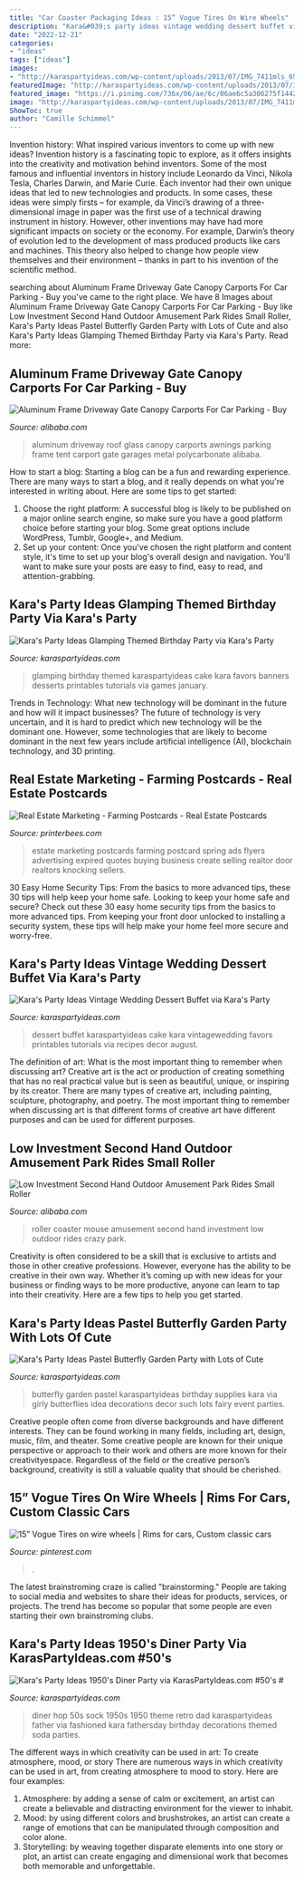 ```yaml
---
title: "Car Coaster Packaging Ideas : 15” Vogue Tires On Wire Wheels"
description: "Kara&#039;s party ideas vintage wedding dessert buffet via kara&#039;s party"
date: "2022-12-21"
categories:
- "ideas"
tags: ["ideas"]
images:
- "http://karaspartyideas.com/wp-content/uploads/2013/07/IMG_7411mls_699x1049.jpg"
featuredImage: "http://karaspartyideas.com/wp-content/uploads/2013/07/IMG_7411mls_699x1049.jpg"
featured_image: "https://i.pinimg.com/736x/06/ae/6c/06ae6c5a306275f1442b65a881e75067.jpg"
image: "http://karaspartyideas.com/wp-content/uploads/2013/07/IMG_7411mls_699x1049.jpg"
ShowToc: true
author: "Camille Schimmel"
---
```



Invention history: What inspired various inventors to come up with new ideas?
Invention history is a fascinating topic to explore, as it offers insights into the creativity and motivation behind inventors. Some of the most famous and influential inventors in history include Leonardo da Vinci, Nikola Tesla, Charles Darwin, and Marie Curie. Each inventor had their own unique ideas that led to new technologies and products. In some cases, these ideas were simply firsts – for example, da Vinci’s drawing of a three-dimensional image in paper was the first use of a technical drawing instrument in history. However, other inventions may have had more significant impacts on society or the economy. For example, Darwin’s theory of evolution led to the development of mass produced products like cars and machines. This theory also helped to change how people view themselves and their environment – thanks in part to his invention of the scientific method.

	

		
searching about Aluminum Frame Driveway Gate Canopy Carports For Car Parking - Buy you've came to the right place. We have 8 Images about Aluminum Frame Driveway Gate Canopy Carports For Car Parking - Buy like Low Investment Second Hand Outdoor Amusement Park Rides Small Roller, Kara&#039;s Party Ideas Pastel Butterfly Garden Party with Lots of Cute and also Kara&#039;s Party Ideas Glamping Themed Birthday Party via Kara&#039;s Party. Read more:
		
    
## Aluminum Frame Driveway Gate Canopy Carports For Car Parking - Buy

<img loading=lazy src="https://sc01.alicdn.com/kf/HTB1U1N1GXXXXXb8aXXXq6xXFXXXv/206066078/HTB1U1N1GXXXXXb8aXXXq6xXFXXXv.jpg" onerror="this.onerror=null;this.src='https://tse4.mm.bing.net/th?id=OIP.E6caBTY2Yxdt1T3DYE5kFwHaFu&amp;pid=15.1';" alt="Aluminum Frame Driveway Gate Canopy Carports For Car Parking - Buy">

_Source: alibaba.com_

>aluminum driveway roof glass canopy carports awnings parking frame tent carport gate garages metal polycarbonate alibaba. 

	

How to start a blog:
Starting a blog can be a fun and rewarding experience. There are many ways to start a blog, and it really depends on what you're interested in writing about. Here are some tips to get started: 
1. Choose the right platform: A successful blog is likely to be published on a major online search engine, so make sure you have a good platform choice before starting your blog. Some great options include WordPress, Tumblr, Google+, and Medium. 
2. Set up your content: Once you've chosen the right platform and content style, it's time to set up your blog's overall design and navigation. You'll want to make sure your posts are easy to find, easy to read, and attention-grabbing. 

    
## Kara&#039;s Party Ideas Glamping Themed Birthday Party Via Kara&#039;s Party

<img loading=lazy src="http://karaspartyideas.com/wp-content/uploads/2015/01/glamping13.jpg" onerror="this.onerror=null;this.src='https://tse4.mm.bing.net/th?id=OIP.xR_rnfh3QrZyH_DIFyICgQHaLG&amp;pid=15.1';" alt="Kara&#039;s Party Ideas Glamping Themed Birthday Party via Kara&#039;s Party">

_Source: karaspartyideas.com_

>glamping birthday themed karaspartyideas cake kara favors banners desserts printables tutorials via games january. 

	

Trends in Technology: What new technology will be dominant in the future and how will it impact businesses?
The future of technology is very uncertain, and it is hard to predict which new technology will be the dominant one. However, some technologies that are likely to become dominant in the next few years include artificial intelligence (AI), blockchain technology, and 3D printing.

    
## Real Estate Marketing - Farming Postcards - Real Estate Postcards

<img loading=lazy src="http://www.printerbees.com/images/JPEG/PC.Farming.2.6x4.proof.jpg" onerror="this.onerror=null;this.src='https://tse3.mm.bing.net/th?id=OIP.u1bOy6WCYVmReMzVwOz3bgHaE-&amp;pid=15.1';" alt="Real Estate Marketing - Farming Postcards - Real Estate Postcards">

_Source: printerbees.com_

>estate marketing postcards farming postcard spring ads flyers advertising expired quotes buying business create selling realtor door realtors knocking sellers. 

	

30 Easy Home Security Tips: From the basics to more advanced tips, these 30 tips will help keep your home safe.
Looking to keep your home safe and secure? Check out these 30 easy home security tips from the basics to more advanced tips. From keeping your front door unlocked to installing a security system, these tips will help make your home feel more secure and worry-free.

    
## Kara&#039;s Party Ideas Vintage Wedding Dessert Buffet Via Kara&#039;s Party

<img loading=lazy src="http://karaspartyideas.com/wp-content/uploads/2014/08/buffet12.jpg" onerror="this.onerror=null;this.src='https://tse1.mm.bing.net/th?id=OIP.1Y11mQQKVtK9MLe7WNrxjwHaLH&amp;pid=15.1';" alt="Kara&#039;s Party Ideas Vintage Wedding Dessert Buffet via Kara&#039;s Party">

_Source: karaspartyideas.com_

>dessert buffet karaspartyideas cake kara vintagewedding favors printables tutorials via recipes decor august. 

	

The definition of art: What is the most important thing to remember when discussing art?
Creative art is the act or production of creating something that has no real practical value but is seen as beautiful, unique, or inspiring by its creator. There are many types of creative art, including painting, sculpture, photography, and poetry. The most important thing to remember when discussing art is that different forms of creative art have different purposes and can be used for different purposes.

    
## Low Investment Second Hand Outdoor Amusement Park Rides Small Roller

<img loading=lazy src="https://sc02.alicdn.com/kf/HTB1aeWSNMHqK1RjSZJnq6zNLpXa9/234657808/HTB1aeWSNMHqK1RjSZJnq6zNLpXa9.jpg" onerror="this.onerror=null;this.src='https://tse1.mm.bing.net/th?id=OIP.WGpyLnbPxRA8yol9M4bLKwHaJ4&amp;pid=15.1';" alt="Low Investment Second Hand Outdoor Amusement Park Rides Small Roller">

_Source: alibaba.com_

>roller coaster mouse amusement second hand investment low outdoor rides crazy park. 

	

Creativity is often considered to be a skill that is exclusive to artists and those in other creative professions. However, everyone has the ability to be creative in their own way. Whether it’s coming up with new ideas for your business or finding ways to be more productive, anyone can learn to tap into their creativity. Here are a few tips to help you get started.

    
## Kara&#039;s Party Ideas Pastel Butterfly Garden Party With Lots Of Cute

<img loading=lazy src="http://karaspartyideas.com/wp-content/uploads/2013/10/butterfly-251.jpg" onerror="this.onerror=null;this.src='https://tse2.mm.bing.net/th?id=OIP.buYUZ389FBfe98jrWHYzkgHaLH&amp;pid=15.1';" alt="Kara&#039;s Party Ideas Pastel Butterfly Garden Party with Lots of Cute">

_Source: karaspartyideas.com_

>butterfly garden pastel karaspartyideas birthday supplies kara via girly butterflies idea decorations decor such lots fairy event parties. 

	

Creative people often come from diverse backgrounds and have different interests. They can be found working in many fields, including art, design, music, film, and theater. Some creative people are known for their unique perspective or approach to their work and others are more known for their creativityespace. Regardless of the field or the creative person’s background, creativity is still a valuable quality that should be cherished.

    
## 15” Vogue Tires On Wire Wheels | Rims For Cars, Custom Classic Cars

<img loading=lazy src="https://i.pinimg.com/736x/06/ae/6c/06ae6c5a306275f1442b65a881e75067.jpg" onerror="this.onerror=null;this.src='https://tse1.mm.bing.net/th?id=OIP.4iN5yS21T644Z47JTEYoNgHaJ3&amp;pid=15.1';" alt="15” Vogue Tires on wire wheels | Rims for cars, Custom classic cars">

_Source: pinterest.com_

>. 

	

The latest brainstroming craze is called "brainstorming." People are taking to social media and websites to share their ideas for products, services, or projects. The trend has become so popular that some people are even starting their own brainstroming clubs.

    
## Kara&#039;s Party Ideas 1950&#039;s Diner Party Via KarasPartyIdeas.com #50&#039;s #

<img loading=lazy src="http://karaspartyideas.com/wp-content/uploads/2013/07/IMG_7411mls_699x1049.jpg" onerror="this.onerror=null;this.src='https://tse1.mm.bing.net/th?id=OIP.LbnoP-eq_a3u-mUQ18YHvwHaLH&amp;pid=15.1';" alt="Kara&#039;s Party Ideas 1950&#039;s Diner Party via KarasPartyIdeas.com #50&#039;s #">

_Source: karaspartyideas.com_

>diner hop 50s sock 1950s 1950 theme retro dad karaspartyideas father via fashioned kara fathersday birthday decorations themed soda parties. 

	

The different ways in which creativity can be used in art: To create atmosphere, mood, or story
There are numerous ways in which creativity can be used in art, from creating atmosphere to mood to story. Here are four examples:
1. Atmosphere: by adding a sense of calm or excitement, an artist can create a believable and distracting environment for the viewer to inhabit.
2. Mood: by using different colors and brushstrokes, an artist can create a range of emotions that can be manipulated through composition and color alone.
3. Storytelling: by weaving together disparate elements into one story or plot, an artist can create engaging and dimensional work that becomes both memorable and unforgettable.

